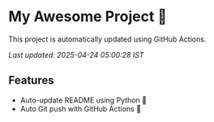 # My Awesome Project 🚀

This project is automatically updated using GitHub Actions.

_Last updated: 2025-04-24 05:00:28 IST_

## Features
- Auto-update README using Python 🐍
- Auto Git push with GitHub Actions 🤖
